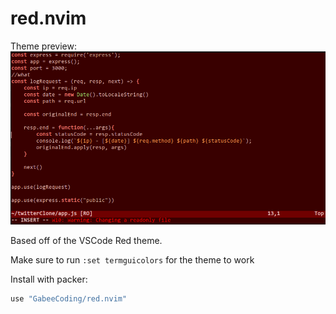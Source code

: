 red.nvim
===

Theme preview:
![Theme preview](img/theme.png)

Based off of the VSCode Red theme.

Make sure to run `:set termguicolors` for the theme to work

Install with packer:
```lua
use "GabeeCoding/red.nvim"
```
